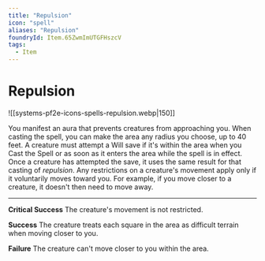 ```yaml
---
title: "Repulsion"
icon: "spell"
aliases: "Repulsion"
foundryId: Item.65ZwmImUTGFHszcV
tags:
  - Item
---
```


# Repulsion
![[systems-pf2e-icons-spells-repulsion.webp|150]]

You manifest an aura that prevents creatures from approaching you. When casting the spell, you can make the area any radius you choose, up to 40 feet. A creature must attempt a Will save if it's within the area when you Cast the Spell or as soon as it enters the area while the spell is in effect. Once a creature has attempted the save, it uses the same result for that casting of _repulsion_. Any restrictions on a creature's movement apply only if it voluntarily moves toward you. For example, if you move closer to a creature, it doesn't then need to move away.

* * *

**Critical Success** The creature's movement is not restricted.

**Success** The creature treats each square in the area as difficult terrain when moving closer to you.

**Failure** The creature can't move closer to you within the area.
